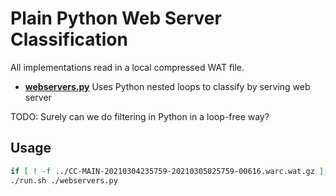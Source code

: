 # Plain Python Web Server Classification

All implementations read in a local compressed WAT file.

- [**webservers.py**](webservers.py) Uses Python nested loops to classify by serving web server

TODO: Surely can we do filtering in Python in a loop-free way?

## Usage

```sh
if [ ! -f ../CC-MAIN-20210304235759-20210305025759-00616.warc.wat.gz ]; then (cd .. && curl -LO https://commoncrawl.s3.amazonaws.com/crawl-data/CC-MAIN-2021-10/segments/1614178369553.75/wat/CC-MAIN-20210304235759-20210305025759-00616.warc.wat.gz); fi
./run.sh ./webservers.py
```
